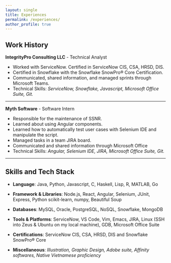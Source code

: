 ```yaml
---
layout: single
title: Experiences
permalink: /experiences/
author_profile: true
---
```


## Work History
**IntegrityPro Consulting LLC** - Technical Analyst
* Worked with ServiceNow. Certified in ServiceNow CIS, CSA, HRSD, DIS.
* Certified in Snowflake with the Snowflake SnowPro® Core Certification.
* Communicated, shared information, and managed sprints through Microsoft Teams.
* Technical Skills: *ServiceNow, Snowflake, Javascript, Microsoft Office Suite, Git.*

---

**Myth Software** - Software Intern 
* Responsible for the maintenance of SSNR.
* Learned about using Angular components.
* Learned how to automatically test user cases with Selenium IDE and manipulate the script.
* Managed tasks in a team JIRA board.
* Communicated and shared information through Microsoft Office
* Technical Skills: *Angular, Selenium IDE, JIRA, Microsoft Office Suite, Git.*

---


## Skills and Tech Stack
* **Language**: Java, Python, Javascript, C, Haskell, Lisp, R, MATLAB, Go

* **Framework & Libraries**: Node.js, React, Angular, Selenium, JUnit, Express, Python scikit-learn, numpy, Beautiful Soup

* **Databases**: MySQL, Oracle, PostgreSQL, NoSQL, Snowflake, MongoDB

* **Tools & Platforms**: ServiceNow, VS Code, Vim, Emacs, JIRA, Linux (SSH into Zeus & Ubuntu on my local machine), GDB, Microsoft Office Suite

* **Certifications**: ServiceNow CIS, CSA, HRSD, DIS and Snowflake SnowPro® Core

* **Miscellaneous**: *Illustration, Graphic Design, Adobe suite, Affinity softwares, Native Vietnamese proficiency*






<!-- remmeber to add more here and update resume -->